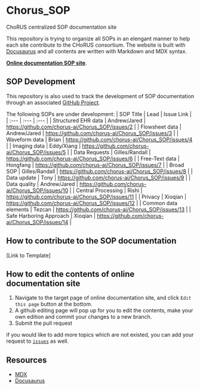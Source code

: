 # Chorus_SOP
ChoRUS centralized SOP documentation site

This repository is trying to organize all SOPs in an elengant manner to help each site contribute to the CHoRUS consortium.
The website is built with [Docusaurus](https://docusaurus.io/) and all contents are written with Markdown and MDX syntax.

[**Online documentation SOP site**](https://chorus-ai.github.io/Chorus_SOP/). 

## SOP Development

This repository is also used to track the development of SOP documentation through an associated [GitHub Project](https://github.com/orgs/chorus-ai/projects/13).

The following SOPs are under development:
| SOP Title | Lead | Issue Link |
| :--- | :--- | :--- |
| Structured EHR data | Andrew/Jared | https://github.com/chorus-ai/Chorus_SOP/issues/2 |
| Flowsheet data | Andrew/Jared | https://github.com/chorus-ai/Chorus_SOP/issues/3 |
| Waveform data | Brian | https://github.com/chorus-ai/Chorus_SOP/issues/4 |
| Imaging data | Eddy/Xiang | https://github.com/chorus-ai/Chorus_SOP/issues/5 |
| Data Requests | Gilles/Randall | https://github.com/chorus-ai/Chorus_SOP/issues/6 |
| Free-Text data | Hongfang | https://github.com/chorus-ai/Chorus_SOP/issues/7 |
| Broad SOP | Gilles/Randall | https://github.com/chorus-ai/Chorus_SOP/issues/8 |
| Data update | Tony | https://github.com/chorus-ai/Chorus_SOP/issues/9 |
| Data quality | Andrew/Jared | https://github.com/chorus-ai/Chorus_SOP/issues/10 |
| Central Processing | Rishi | https://github.com/chorus-ai/Chorus_SOP/issues/11 |
| Privacy | Xioqian | https://github.com/chorus-ai/Chorus_SOP/issues/12 |
| Common data elements | Tezcan | https://github.com/chorus-ai/Chorus_SOP/issues/13 |
| Safe Harboring Approach | Xioqian | https://github.com/chorus-ai/Chorus_SOP/issues/14 |

## How to contribute to the SOP documentation

[Link to Template]

## How to edit the contents of online documentation site

1. Navigate to the target page of online documentation site, and click `Edit this page` button at the bottom.
2. A github editing page will pop up for you to edit the contents, make your own edition and commit your changes to a new branch.
3. Submit the pull request

if you would like to add more topics which are not existed, you can add your request to [`issues`](https://github.com/chorus-ai/data_acq_SOP/issues) as well.

## Resources
- [MDX](https://mdxjs.com/)
- [Docusaurus](https://docusaurus.io/)
